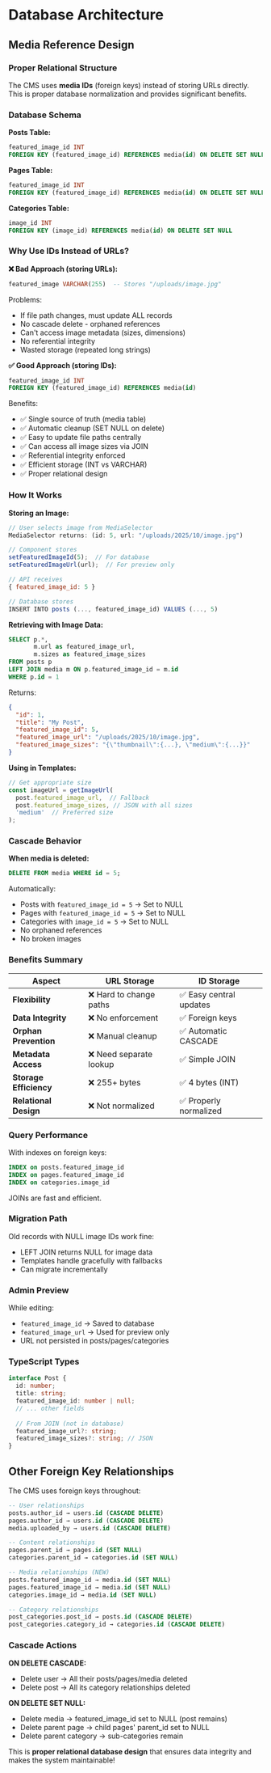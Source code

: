# Database Architecture

## Media Reference Design

### Proper Relational Structure

The CMS uses **media IDs** (foreign keys) instead of storing URLs directly. This is proper database normalization and provides significant benefits.

### Database Schema

**Posts Table:**
```sql
featured_image_id INT
FOREIGN KEY (featured_image_id) REFERENCES media(id) ON DELETE SET NULL
```

**Pages Table:**
```sql
featured_image_id INT
FOREIGN KEY (featured_image_id) REFERENCES media(id) ON DELETE SET NULL
```

**Categories Table:**
```sql
image_id INT
FOREIGN KEY (image_id) REFERENCES media(id) ON DELETE SET NULL
```

### Why Use IDs Instead of URLs?

**❌ Bad Approach (storing URLs):**
```sql
featured_image VARCHAR(255)  -- Stores "/uploads/image.jpg"
```

Problems:
- If file path changes, must update ALL records
- No cascade delete - orphaned references
- Can't access image metadata (sizes, dimensions)
- No referential integrity
- Wasted storage (repeated long strings)

**✅ Good Approach (storing IDs):**
```sql
featured_image_id INT
FOREIGN KEY (featured_image_id) REFERENCES media(id)
```

Benefits:
- ✅ Single source of truth (media table)
- ✅ Automatic cleanup (SET NULL on delete)
- ✅ Easy to update file paths centrally
- ✅ Can access all image sizes via JOIN
- ✅ Referential integrity enforced
- ✅ Efficient storage (INT vs VARCHAR)
- ✅ Proper relational design

### How It Works

**Storing an Image:**
```javascript
// User selects image from MediaSelector
MediaSelector returns: (id: 5, url: "/uploads/2025/10/image.jpg")

// Component stores
setFeaturedImageId(5);  // For database
setFeaturedImageUrl(url);  // For preview only

// API receives
{ featured_image_id: 5 }

// Database stores
INSERT INTO posts (..., featured_image_id) VALUES (..., 5)
```

**Retrieving with Image Data:**
```sql
SELECT p.*, 
       m.url as featured_image_url,
       m.sizes as featured_image_sizes
FROM posts p
LEFT JOIN media m ON p.featured_image_id = m.id
WHERE p.id = 1
```

Returns:
```json
{
  "id": 1,
  "title": "My Post",
  "featured_image_id": 5,
  "featured_image_url": "/uploads/2025/10/image.jpg",
  "featured_image_sizes": "{\"thumbnail\":{...}, \"medium\":{...}}"
}
```

**Using in Templates:**
```typescript
// Get appropriate size
const imageUrl = getImageUrl(
  post.featured_image_url,  // Fallback
  post.featured_image_sizes, // JSON with all sizes
  'medium'  // Preferred size
);
```

### Cascade Behavior

**When media is deleted:**
```sql
DELETE FROM media WHERE id = 5;
```

Automatically:
- Posts with `featured_image_id = 5` → Set to NULL
- Pages with `featured_image_id = 5` → Set to NULL  
- Categories with `image_id = 5` → Set to NULL
- No orphaned references
- No broken images

### Benefits Summary

| Aspect | URL Storage | ID Storage |
|--------|-------------|------------|
| **Flexibility** | ❌ Hard to change paths | ✅ Easy central updates |
| **Data Integrity** | ❌ No enforcement | ✅ Foreign keys |
| **Orphan Prevention** | ❌ Manual cleanup | ✅ Automatic CASCADE |
| **Metadata Access** | ❌ Need separate lookup | ✅ Simple JOIN |
| **Storage Efficiency** | ❌ 255+ bytes | ✅ 4 bytes (INT) |
| **Relational Design** | ❌ Not normalized | ✅ Properly normalized |

### Query Performance

With indexes on foreign keys:
```sql
INDEX on posts.featured_image_id
INDEX on pages.featured_image_id
INDEX on categories.image_id
```

JOINs are fast and efficient.

### Migration Path

Old records with NULL image IDs work fine:
- LEFT JOIN returns NULL for image data
- Templates handle gracefully with fallbacks
- Can migrate incrementally

### Admin Preview

While editing:
- `featured_image_id` → Saved to database
- `featured_image_url` → Used for preview only
- URL not persisted in posts/pages/categories

### TypeScript Types

```typescript
interface Post {
  id: number;
  title: string;
  featured_image_id: number | null;
  // ... other fields
  
  // From JOIN (not in database)
  featured_image_url?: string;
  featured_image_sizes?: string; // JSON
}
```

## Other Foreign Key Relationships

The CMS uses foreign keys throughout:

```sql
-- User relationships
posts.author_id → users.id (CASCADE DELETE)
pages.author_id → users.id (CASCADE DELETE)
media.uploaded_by → users.id (CASCADE DELETE)

-- Content relationships  
pages.parent_id → pages.id (SET NULL)
categories.parent_id → categories.id (SET NULL)

-- Media relationships (NEW)
posts.featured_image_id → media.id (SET NULL)
pages.featured_image_id → media.id (SET NULL)
categories.image_id → media.id (SET NULL)

-- Category relationships
post_categories.post_id → posts.id (CASCADE DELETE)
post_categories.category_id → categories.id (CASCADE DELETE)
```

### Cascade Actions

**ON DELETE CASCADE:**
- Delete user → All their posts/pages/media deleted
- Delete post → All its category relationships deleted

**ON DELETE SET NULL:**
- Delete media → featured_image_id set to NULL (post remains)
- Delete parent page → child pages' parent_id set to NULL
- Delete parent category → sub-categories remain

This is **proper relational database design** that ensures data integrity and makes the system maintainable!

